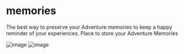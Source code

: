 # memories
The best way to preserve your Adventure memories to keep a happy reminder of your experiences.
Place to store your Adventure Memories

![image](https://user-images.githubusercontent.com/87371365/161610514-f8c48c2c-3a5e-4ddd-80f1-8e28f737fb41.png)
![image](https://user-images.githubusercontent.com/87371365/161610587-25295b4f-1ffc-42b4-b7c1-4dd4b72f9538.png)
